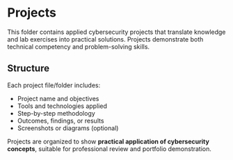 # Projects

This folder contains applied cybersecurity projects that translate knowledge and lab exercises into practical solutions. Projects demonstrate both technical competency and problem-solving skills.

## Structure
Each project file/folder includes:
- Project name and objectives  
- Tools and technologies applied  
- Step-by-step methodology  
- Outcomes, findings, or results  
- Screenshots or diagrams (optional)  

Projects are organized to show **practical application of cybersecurity concepts**, suitable for professional review and portfolio demonstration.
